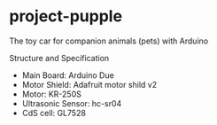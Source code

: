 # project-pupple
The toy car for companion animals (pets) with Arduino 

Structure and Specification
  - Main Board: Arduino Due
  - Motor Shield: Adafruit motor shild v2
  - Motor: KR-250S
  - Ultrasonic Sensor: hc-sr04
  - CdS cell: GL7528
